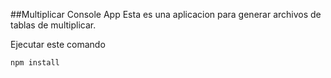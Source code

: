 ##Multiplicar Console App
Esta es una aplicacion para generar archivos de tablas de multiplicar.

Ejecutar este comando

```
npm install
```